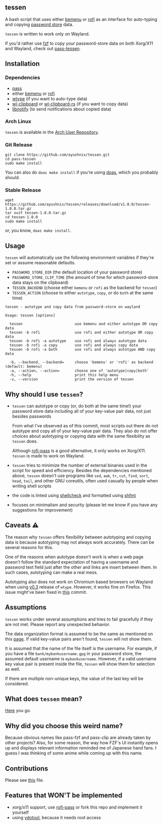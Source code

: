 ## tessen

A bash script that uses either [bemenu](https://github.com/Cloudef/bemenu) or
[rofi](https://github.com/lbonn/rofi) as an interface for auto-typing and copying [password
store](https://www.passwordstore.org/) data.

`tessen` is written to work only on Wayland.

If you'd rather use [fzf](https://github.com/junegunn/fzf) to copy your password-store data on both
Xorg/X11 and Wayland, check out [pass-tessen](https://github.com/ayushnix/pass-tessen).

## Installation

### Dependencies

- [pass](https://git.zx2c4.com/password-store/)
- either [bemenu](https://github.com/Cloudef/bemenu) or [rofi](https://github.com/lbonn/rofi)
- [wtype](https://github.com/atx/wtype) (if you want to auto-type data)
- [wl-clipboard](https://github.com/bugaevc/wl-clipboard) or
  [wl-clipboard-rs](https://github.com/YaLTeR/wl-clipboard-rs) (if you want to copy data)
- [libnotify](https://gitlab.gnome.org/GNOME/libnotify) (to send notifications about copied data)

### Arch Linux

`tessen` is available in the [Arch User Repository](https://aur.archlinux.org/packages/tessen/).

### Git Release

```
git clone https://github.com/ayushnix/tessen.git
cd pass-tessen
sudo make install
```

You can also do `doas make install` if you're using [doas](https://github.com/Duncaen/OpenDoas),
which you probably should.

### Stable Release

```
wget https://github.com/ayushnix/tessen/releases/download/v1.0.0/tessen-1.0.0.tar.gz
tar xvzf tessen-1.0.0.tar.gz
cd tessen-1.0.0
sudo make install
```

or, you know, `doas make install`.

## Usage

`tessen` will automatically use the following environment variables if they're set or assume
reasonable defaults.

- `PASSWORD_STORE_DIR` (the default location of your password store)
- `PASSWORD_STORE_CLIP_TIME` (the amount of time for which password-store data stays on the
  clipboard)
- `TESSEN_BACKEND` (choose either `bemenu` or `rofi` as the backend for `tessen`)
- `TESSEN_ACTION` (choose to either `autotype`, `copy`, or do `both` at the same time)

```
tessen - autotype and copy data from password-store on wayland

Usage: tessen [options]

  tessen                        use bemenu and either autotype OR copy data
  tessen -b rofi                use rofi and either autotype OR copy data
  tessen -b rofi -a autotype    use rofi and always autotype data
  tessen -b rofi -a copy        use rofi and always copy data
  tessen -b rofi -a both        use rofi and always autotype AND copy data

  -b, --backend, --backend=     choose 'bemenu' or 'rofi' as backend (default: bemenu)
  -a, --action, --action=       choose one of 'autotype|copy|both'
  -h, --help                    print this help menu
  -v, --version                 print the version of tessen
```

## Why should I use `tessen`?

- `tessen` can autotype or copy (or, do both at the same time!) your password store data including
  all of your key-value pair data, not just besides passwords

  From what I've observed as of this commit, most scripts out there do not autotype and copy all of
  your key-value pair data. They also do not offer choices about autotyping or copying data with the
  same flexibility as `tessen` does.

  Although [rofi-pass](https://github.com/carnager/rofi-pass) is a good alternative, it only works
  on Xorg/X11. `tessen` is made to work on Wayland.

- `tessen` tries to minimize the number of external binaries used in the script for speed and
  efficiency. Besides the dependencies mentioned above, `tessen` doesn't use programs like `sed`,
  `awk`, `tr`, `cut`, `find`, `sort`, `head`, `tail`, and other GNU coreutils, often used casually
  by people when writing shell scripts

- the code is linted using [shellcheck](https://github.com/koalaman/shellcheck) and formatted using
  [shfmt](https://github.com/mvdan/sh)

- focuses on minimalism and security (please let me know if you have any suggestions for
  improvement)

## Caveats :warning:

The reason why `tessen` offers flexibility between autotyping and copying data is because autotyping
may not always work accurately. There can be several reasons for this.

One of the reasons when autotype doesn't work is when a web page doesn't follow the standard
expectation of having a username and password text field just after the other and links are insert
between them. In such cases, autotyping can make a real mess.

Autotyping also does not work on Chromium based browsers on Wayland when using
[v0.3](https://github.com/atx/wtype/releases/tag/v0.3) release of `wtype`. However, it works fine on
Firefox. This issue might've been fixed in
[this](https://github.com/atx/wtype/commit/a81540b7d4920566ad271236ca88befc0002b462) commit.

## Assumptions

`tessen` works under several assumptions and tries to fail gracefully if they are not met. Please
report any unexpected behavior.

The data organization format is assumed to be the same as mentioned on this
[page](https://www.passwordstore.org/). If valid key-value pairs aren't found, `tessen` will not
show them.

It is assumed that the name of the file itself is the username. For example, if you have a file
`bank/mybankusername.gpg` in your password store, the assumed default username is `mybankusername`.
However, if a valid username key value pair is present inside the file, `tessen` will show them for
selection as well.

If there are multiple non-unique keys, the value of the last key will be considered.

## What does `tessen` mean?

[Here](https://en.wikipedia.org/wiki/Japanese_war_fan) you go.

## Why did you choose this weird name?

Because obvious names like pass-fzf and pass-clip are already taken by other projects? Also, for
some reason, the way how FZF's UI instantly opens up and displays relevant information reminded me
of Japanese hand fans. I guess I was thinking of some anime while coming up with this name.

## Contributions

Please see [this](https://github.com/ayushnix/tessen/blob/master/CONTRIBUTING.md) file.

## Features that WON'T be implemented

- xorg/x11 support, use [rofi-pass](https://github.com/carnager/rofi-pass) or fork this repo and
  implement it yourself
- using [ydotool](https://github.com/ReimuNotMoe/ydotool), because it needs root access
